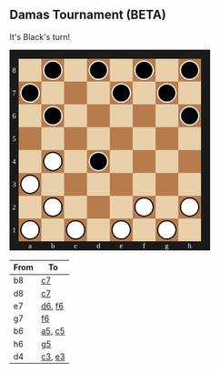 ## Damas Tournament (BETA)

It's Black's turn!

<img src="assets/board.svg?1749137608" alt="board" width="70%"/>

| From | To |
| ---- | -- |
| b8 | [c7](https://github.com/Igor0Pires/Igor0Pires/issues/new?title=damas%7Cmove%7Cb8-c7) |
| d8 | [c7](https://github.com/Igor0Pires/Igor0Pires/issues/new?title=damas%7Cmove%7Cd8-c7) |
| e7 | [d6](https://github.com/Igor0Pires/Igor0Pires/issues/new?title=damas%7Cmove%7Ce7-d6), [f6](https://github.com/Igor0Pires/Igor0Pires/issues/new?title=damas%7Cmove%7Ce7-f6) |
| g7 | [f6](https://github.com/Igor0Pires/Igor0Pires/issues/new?title=damas%7Cmove%7Cg7-f6) |
| b6 | [a5](https://github.com/Igor0Pires/Igor0Pires/issues/new?title=damas%7Cmove%7Cb6-a5), [c5](https://github.com/Igor0Pires/Igor0Pires/issues/new?title=damas%7Cmove%7Cb6-c5) |
| h6 | [g5](https://github.com/Igor0Pires/Igor0Pires/issues/new?title=damas%7Cmove%7Ch6-g5) |
| d4 | [c3](https://github.com/Igor0Pires/Igor0Pires/issues/new?title=damas%7Cmove%7Cd4-c3), [e3](https://github.com/Igor0Pires/Igor0Pires/issues/new?title=damas%7Cmove%7Cd4-e3) |

